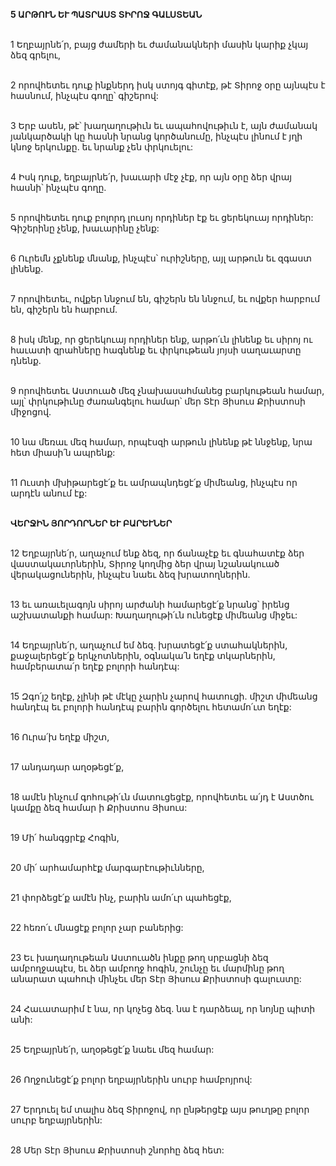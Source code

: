 **5 ԱՐԹՈՒՆ ԵՒ ՊԱՏՐԱՍՏ ՏԻՐՈՋ ԳԱԼՍՏԵԱՆ**

\
1 Եղբայրնե՛ր, բայց ժամերի եւ ժամանակների մասին կարիք չկայ ձեզ գրելու,

\
2 որովհետեւ դուք ինքներդ իսկ ստոյգ գիտէք, թէ Տիրոջ օրը այնպէս է հասնում, ինչպէս գողը՝ գիշերով:

\
3 Երբ ասեն, թէ՝ խաղաղութիւն եւ ապահովութիւն է, այն ժամանակ յանկարծակի կը հասնի նրանց կործանումը, ինչպէս լինում է յղի կնոջ երկունքը. եւ նրանք չեն փրկուելու:

\
4 Իսկ դուք, եղբայրնե՛ր, խաւարի մէջ չէք, որ այն օրը ձեր վրայ հասնի՝ ինչպէս գողը.

\
5 որովհետեւ դուք բոլորդ լուսոյ որդիներ էք եւ ցերեկուայ որդիներ: Գիշերինը չենք, խաւարինը չենք:

\
6 Ուրեմն չքնենք մնանք, ինչպէս՝ ուրիշները, այլ արթուն եւ զգաստ լինենք.

\
7 որովհետեւ, ովքեր ննջում են, գիշերն են ննջում, եւ ովքեր հարբում են, գիշերն են հարբում.

\
8 իսկ մենք, որ ցերեկուայ որդիներ ենք, արթո՛ւն լինենք եւ սիրոյ ու հաւատի զրահները հագնենք եւ փրկութեան յոյսի սաղաւարտը դնենք.

\
9 որովհետեւ Աստուած մեզ չնախասահմանեց բարկութեան համար, այլ՝ փրկութիւնը ժառանգելու համար՝ մեր Տէր Յիսուս Քրիստոսի միջոցով.

\
10 նա մեռաւ մեզ համար, որպէսզի արթուն լինենք թէ ննջենք, նրա հետ միասի՛ն ապրենք:

\
11 Ուստի մխիթարեցէ՛ք եւ ամրապնդեցէ՛ք միմեանց, ինչպէս որ արդէն անում էք:

\
**ՎԵՐՋԻՆ ՅՈՐԴՈՐՆԵՐ ԵՒ ԲԱՐԵՒՆԵՐ**

\
12 Եղբայրնե՛ր, աղաչում ենք ձեզ, որ ճանաչէք եւ գնահատէք ձեր վաստակաւորներին, Տիրոջ կողմից ձեր վրայ նշանակուած վերակացուներին, ինչպէս նաեւ ձեզ խրատողներին.

\
13 եւ առաւելագոյն սիրոյ արժանի համարեցէ՛ք նրանց՝ իրենց աշխատանքի համար: Խաղաղութի՛ւն ունեցէք միմեանց միջեւ:

\
14 Եղբայրնե՛ր, աղաչում եմ ձեզ. խրատեցէ՛ք ստահակներին, քաջալերեցէ՛ք երկչոտներին, օգնակա՛ն եղէք տկարներին, համբերատա՛ր եղէք բոլորի հանդէպ:

\
15 Զգո՛յշ եղէք, չլինի թէ մէկը չարին չարով հատուցի. միշտ միմեանց հանդէպ եւ բոլորի հանդէպ բարին գործելու հետամո՛ւտ եղէք:

\
16 Ուրա՛խ եղէք միշտ,

\
17 անդադար աղօթեցէ՛ք,

\
18 ամէն ինչում գոհութի՛ւն մատուցեցէք, որովհետեւ ա՛յդ է Աստծու կամքը ձեզ համար ի Քրիստոս Յիսուս:

\
19 Մի՛ հանգցրէք Հոգին,

\
20 մի՛ արհամարհէք մարգարէութիւնները,

\
21 փորձեցէ՛ք ամէն ինչ, բարին ամո՛ւր պահեցէք,

\
22 հեռո՛ւ մնացէք բոլոր չար բաներից:

\
23 Եւ խաղաղութեան Աստուածն ինքը թող սրբացնի ձեզ ամբողջապէս, եւ ձեր ամբողջ հոգին, շունչը եւ մարմինը թող անարատ պահուի մինչեւ մեր Տէր Յիսուս Քրիստոսի գալուստը:

\
24 Հաւատարիմ է նա, որ կոչեց ձեզ. նա է դարձեալ, որ նոյնը պիտի անի:

\
25 Եղբայրնե՛ր, աղօթեցէ՛ք նաեւ մեզ համար:

\
26 Ողջունեցէ՛ք բոլոր եղբայրներին սուրբ համբոյրով:

\
27 Երդուել եմ տալիս ձեզ Տիրոջով, որ ընթերցէք այս թուղթը բոլոր սուրբ եղբայրներին:

\
28 Մեր Տէր Յիսուս Քրիստոսի շնորհը ձեզ հետ:
